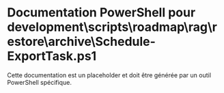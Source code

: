 # Documentation PowerShell pour development\scripts\roadmap\rag\restore\archive\Schedule-ExportTask.ps1

Cette documentation est un placeholder et doit être générée par un outil PowerShell spécifique.
